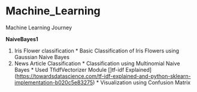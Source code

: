 # Machine_Learning
Machine Learning Journey

**NaiveBayes1**
1. Iris Flower classification
           * Basic Classification of Iris Flowers using Gaussian Naive Bayes
2. News Article Classification
           * Classification using Multinomial Naive Bayes
           * Used TfidfVectorizer Module []tf-idf Explained](https://towardsdatascience.com/tf-idf-explained-and-python-sklearn-implementation-b020c5e83275)
           * Visualization using Confusion Matrix
    

